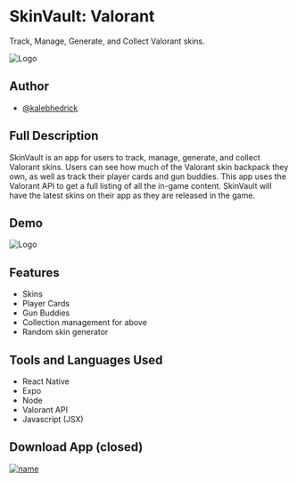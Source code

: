 
# SkinVault: Valorant

Track, Manage, Generate, and Collect Valorant skins.


![Logo](https://github.com/KalebHedrick/VaultSkin-Valorant/blob/main/assets/bannerVSkin.jpg)


## Author

- [@kalebhedrick](https://github.com/KalebHedrick)



## Full Description

SkinVault is an app for users to track, manage, generate, and collect Valorant skins. Users can see how much of the Valorant skin backpack they own, as well as track their player cards and gun buddies. This app uses the Valorant API to get a full listing of all the in-game content. SkinVault will have the latest skins on their app as they are released in the game.


## Demo

![Logo](https://github.com/KalebHedrick/VaultSkin-Valorant/blob/main/assets/tutorialPics/tutorial2.gif)


## Features

- Skins
- Player Cards
- Gun Buddies
- Collection management for above
- Random skin generator


## Tools and Languages Used

- React Native
- Expo 
- Node
- Valorant API
- Javascript (JSX)


## Download App (closed)

[![name](https://github.com/KalebHedrick/VaultSkin-Valorant/blob/main/assets/googleplay.png)](https://play.google.com/store/apps/details?id=g00mie.SkinVault&hl=en_US&gl=US)

